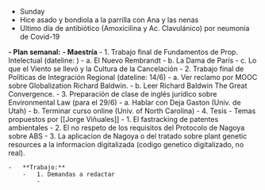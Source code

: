 - Sunday
- Hice asado y bondiola a la parrilla con Ana y las nenas
- Ultimo día de antibiótico (Amoxicilina y Ac. Clavulánico) por neumonía de Covid-19

**- Plan semanal:**
	**-	Maestría**
		-	1. Trabajo final de Fundamentos de Prop. Intelectual (dateline: )
			-	a. El Nuevo Rembrandt
			-	b. La Dama de París
			-	c. Lo que el Viento se llevó y la Cultura de la Cancelación
		-	2. Trabajo final de Políticas de Integración Regional (dateline: 14/6)
			-	a. Ver reclamo por MOOC sobre Globalization Richard Baldwin.
			-	b. Leer Richard Baldwin The Great Convergence.
		-	3. Preparación de clase de inglés jurídico sobre Environmental Law (para el 29/6)
			-	a. Hablar con Deja Gaston (Univ. de Utah)
			-	b. Terminar curso online (Univ. of North Carolina)
		-	4. Tesis
				- Temas propuestos por [[Jorge Viñuales]]
				- 1. El fastracking de patentes ambientales
				- 2. El no respeto de los requisitos del Protocolo de Nagoya sobre ABS
				- 3. La aplicacion de Nagoya o del tratado sobre plant genetic resources a la informacion digitalizada (codigo genetico digitalizado, no real).
				
	-	**Trabajo:**
		-	1. Demandas a redactar
			- 
		
		